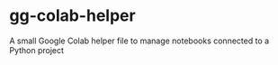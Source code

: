 # gg-colab-helper
A small Google Colab helper file to manage notebooks connected to a Python project
